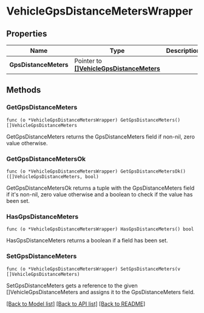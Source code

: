 # VehicleGpsDistanceMetersWrapper

## Properties

Name | Type | Description | Notes
------------ | ------------- | ------------- | -------------
**GpsDistanceMeters** | Pointer to [**[]VehicleGpsDistanceMeters**](VehicleGpsDistanceMeters.md) |  | [optional] 

## Methods

### GetGpsDistanceMeters

`func (o *VehicleGpsDistanceMetersWrapper) GetGpsDistanceMeters() []VehicleGpsDistanceMeters`

GetGpsDistanceMeters returns the GpsDistanceMeters field if non-nil, zero value otherwise.

### GetGpsDistanceMetersOk

`func (o *VehicleGpsDistanceMetersWrapper) GetGpsDistanceMetersOk() ([]VehicleGpsDistanceMeters, bool)`

GetGpsDistanceMetersOk returns a tuple with the GpsDistanceMeters field if it's non-nil, zero value otherwise
and a boolean to check if the value has been set.

### HasGpsDistanceMeters

`func (o *VehicleGpsDistanceMetersWrapper) HasGpsDistanceMeters() bool`

HasGpsDistanceMeters returns a boolean if a field has been set.

### SetGpsDistanceMeters

`func (o *VehicleGpsDistanceMetersWrapper) SetGpsDistanceMeters(v []VehicleGpsDistanceMeters)`

SetGpsDistanceMeters gets a reference to the given []VehicleGpsDistanceMeters and assigns it to the GpsDistanceMeters field.


[[Back to Model list]](../README.md#documentation-for-models) [[Back to API list]](../README.md#documentation-for-api-endpoints) [[Back to README]](../README.md)


